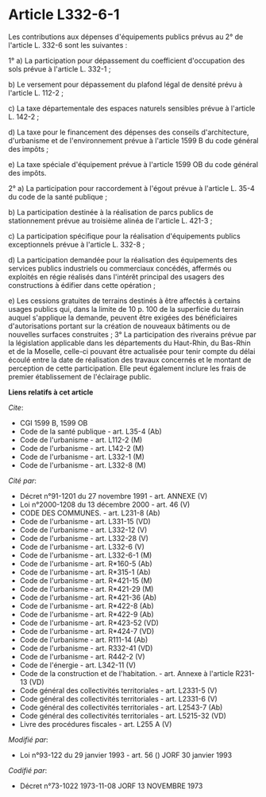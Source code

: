 # Article L332-6-1

Les contributions aux dépenses d'équipements publics prévus au 2° de l'article L. 332-6 sont les suivantes :

1° a) La participation pour dépassement du coefficient d'occupation des sols prévue à l'article L. 332-1 ; 

b) Le versement pour dépassement du plafond légal de densité prévu à l'article L. 112-2 ;       

c) La taxe départementale des espaces naturels sensibles prévue à l'article L. 142-2 ;       

d) La taxe pour le financement des dépenses des conseils d'architecture, d'urbanisme et de l'environnement prévue à l'article
1599 B du code général des impôts ;       

e) La taxe spéciale d'équipement prévue à l'article 1599 OB du code général des impôts. 

2° a) La participation pour raccordement à l'égout prévue à l'article L. 35-4 du code de la santé publique ; 

b) La participation destinée à la réalisation de parcs publics de stationnement prévue au troisième alinéa de l'article L.
421-3 ;    

c) La participation spécifique pour la réalisation d'équipements publics exceptionnels prévue à l'article L. 332-8 ;    

d) La participation demandée pour la réalisation des équipements des services publics industriels ou commerciaux concédés,
affermés ou exploités en régie réalisés dans l'intérêt principal des usagers des constructions à édifier dans cette
opération ; 

e) Les cessions gratuites de terrains destinés à être affectés à certains usages publics qui, dans la limite de 10 p. 100 de
la superficie du terrain auquel s'applique la demande, peuvent être exigées des bénéficiaires d'autorisations portant sur la
création de nouveaux bâtiments ou de nouvelles surfaces construites ;    3° La participation des riverains prévue par la
législation applicable dans les départements du Haut-Rhin, du Bas-Rhin et de la Moselle, celle-ci pouvant être actualisée
pour tenir compte du délai écoulé entre la date de réalisation des travaux concernés et le montant de perception de cette
participation. Elle peut également inclure les frais de premier établissement de l'éclairage public.

**Liens relatifs à cet article**

_Cite_:

  - CGI 1599 B, 1599 OB
  - Code de la santé publique - art. L35-4 (Ab)
  - Code de l'urbanisme - art. L112-2 (M)
  - Code de l'urbanisme - art. L142-2 (M)
  - Code de l'urbanisme - art. L332-1 (M)
  - Code de l'urbanisme - art. L332-8 (M)

_Cité par_:

  - Décret n°91-1201 du 27 novembre 1991 - art. ANNEXE (V)
  - Loi n°2000-1208 du 13 décembre 2000 - art. 46 (V)
  - CODE DES COMMUNES. - art. L231-8 (Ab)
  - Code de l'urbanisme - art. L331-15 (VD)
  - Code de l'urbanisme - art. L332-12 (V)
  - Code de l'urbanisme - art. L332-28 (V)
  - Code de l'urbanisme - art. L332-6 (V)
  - Code de l'urbanisme - art. L332-6-1 (M)
  - Code de l'urbanisme - art. R*160-5 (Ab)
  - Code de l'urbanisme - art. R*315-1 (Ab)
  - Code de l'urbanisme - art. R*421-15 (M)
  - Code de l'urbanisme - art. R*421-29 (M)
  - Code de l'urbanisme - art. R*421-36 (Ab)
  - Code de l'urbanisme - art. R*422-8 (Ab)
  - Code de l'urbanisme - art. R*422-9 (Ab)
  - Code de l'urbanisme - art. R*423-52 (VD)
  - Code de l'urbanisme - art. R*424-7 (VD)
  - Code de l'urbanisme - art. R111-14 (Ab)
  - Code de l'urbanisme - art. R332-41 (VD)
  - Code de l'urbanisme - art. R442-2 (V)
  - Code de l'énergie - art. L342-11 (V)
  - Code de la construction et de l'habitation. - art. Annexe à l'article R231-13 (VD)
  - Code général des collectivités territoriales - art. L2331-5 (V)
  - Code général des collectivités territoriales - art. L2331-6 (V)
  - Code général des collectivités territoriales - art. L2543-7 (Ab)
  - Code général des collectivités territoriales - art. L5215-32 (VD)
  - Livre des procédures fiscales - art. L255 A (V)

_Modifié par_:

  - Loi n°93-122 du 29 janvier 1993 - art. 56 () JORF 30 janvier 1993

_Codifié par_:

  - Décret n°73-1022 1973-11-08 JORF 13 NOVEMBRE 1973
